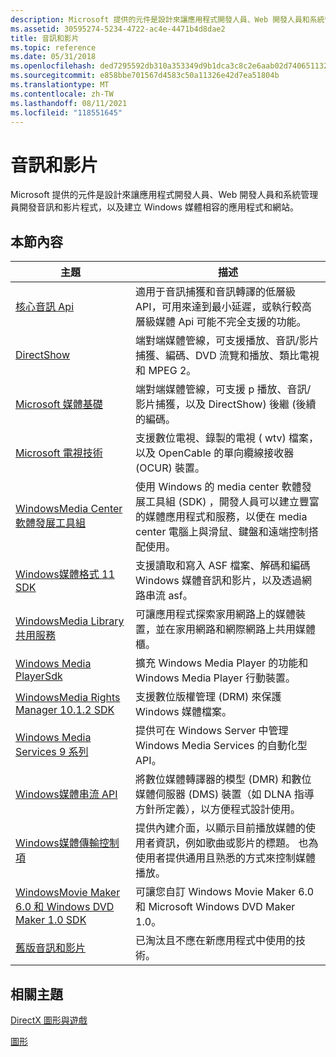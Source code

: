 ```yaml
---
description: Microsoft 提供的元件是設計來讓應用程式開發人員、Web 開發人員和系統管理員開發音訊和影片程式，以及建立 Windows 媒體相容的應用程式和網站。
ms.assetid: 30595274-5234-4722-ac4e-4471b4d8dae2
title: 音訊和影片
ms.topic: reference
ms.date: 05/31/2018
ms.openlocfilehash: ded7295592db310a353349d9b1dca3c8c2e6aab02d740651132996247fa9198e
ms.sourcegitcommit: e858bbe701567d4583c50a11326e42d7ea51804b
ms.translationtype: MT
ms.contentlocale: zh-TW
ms.lasthandoff: 08/11/2021
ms.locfileid: "118551645"
---
```

# <a name="audio-and-video"></a>音訊和影片

Microsoft 提供的元件是設計來讓應用程式開發人員、Web 開發人員和系統管理員開發音訊和影片程式，以及建立 Windows 媒體相容的應用程式和網站。

## <a name="in-this-section"></a>本節內容



| 主題                                                                                                              | 描述                                                                                                                                                                                                                        |
|--------------------------------------------------------------------------------------------------------------------|------------------------------------------------------------------------------------------------------------------------------------------------------------------------------------------------------------------------------------|
| [核心音訊 Api](./coreaudio/core-audio-apis-in-windows-vista.md)<br/>                                           | 適用于音訊捕獲和音訊轉譯的低層級 API，可用來達到最小延遲，或執行較高層級媒體 Api 可能不完全支援的功能。<br/>                           |
| [DirectShow](./directshow/directshow.md)<br/>                                                                          | 端對端媒體管線，可支援播放、音訊/影片捕獲、編碼、DVD 流覽和播放、類比電視和 MPEG 2。<br/>                                                                       |
| [Microsoft 媒體基礎](./medfound/microsoft-media-foundation-sdk.md)<br/>                                         | 端對端媒體管線，可支援 p 播放、音訊/影片捕獲，以及 DirectShow) 後繼 (後續的編碼。<br/>                                                                                                   |
| [Microsoft 電視技術](/previous-versions/windows/desktop/mstv/microsoft-tv-technologies-portal)<br/>                                      | 支援數位電視、錄製的電視 ( wtv) 檔案，以及 OpenCable 的單向纜線接收器 (OCUR) 裝置。<br/>                                                                                                      |
| [WindowsMedia Center 軟體發展工具組](/previous-versions/aa286546(v=msdn.10))<br/>                                          | 使用 Windows 的 media center 軟體發展工具組 (SDK) ，開發人員可以建立豐富的媒體應用程式和服務，以便在 media center 電腦上與滑鼠、鍵盤和遠端控制搭配使用。<br/>                        |
| [Windows媒體格式 11 SDK](./wmformat/windows-media-format-11-sdk.md)<br/>                                     | 支援讀取和寫入 ASF 檔案、解碼和編碼 Windows 媒體音訊和影片，以及透過網路串流 asf。<br/>                                                                                          |
| [WindowsMedia Library 共用服務](/previous-versions/windows/desktop/wmlss/windowsmedialibrarysharingservicesportal)<br/>                | 可讓應用程式探索家用網路上的媒體裝置，並在家用網路和網際網路上共用媒體櫃。<br/>                                                                                     |
| [Windows Media PlayerSdk](./wmp/windows-media-player-sdk.md)<br/>                                                | 擴充 Windows Media Player 的功能和 Windows Media Player 行動裝置。<br/>                                                                                                                                       |
| [WindowsMedia Rights Manager 10.1.2 SDK](/previous-versions//bb649422(v=vs.85))<br/> | 支援數位版權管理 (DRM) 來保護 Windows 媒體檔案。<br/>                                                                                                                                            |
| [Windows Media Services 9 系列](/previous-versions/windows/desktop/dd873819(v=vs.85))<br/>                                 | 提供可在 Windows Server 中管理 Windows Media Services 的自動化型 API。<br/>                                                                                                                                 |
| [Windows媒體串流 API](./mediastreaming/media-streaming-api-portal.md)<br/>                                | 將數位媒體轉譯器的模型 (DMR) 和數位媒體伺服器 (DMS) 裝置（如 DLNA 指導方針所定義），以方便程式設計使用。<br/>                                                                           |
| [Windows媒體傳輸控制項](/previous-versions/windows/desktop/mediatransport/media-transport-controls-portal)<br/>                      | 提供內建介面，以顯示目前播放媒體的使用者資訊，例如歌曲或影片的標題。 也為使用者提供通用且熟悉的方式來控制媒體播放。<br/> |
| [WindowsMovie Maker 6.0 和 Windows DVD Maker 1.0 SDK](/previous-versions/windows/desktop/wmmdvdm/windows-movie-maker-6-0-and-windows-dvd-maker-1-0-sdk)<br/>     | 可讓您自訂 Windows Movie Maker 6.0 和 Microsoft Windows DVD Maker 1.0。<br/>                                                                                                                                   |
| [舊版音訊和影片](/windows-hardware/drivers/audio/legacy-audio-interfaces)<br/>                                                    | 已淘汰且不應在新應用程式中使用的技術。<br/>                                                                                                                                              |



 

## <a name="related-topics"></a>相關主題

<dl> <dt>

[DirectX 圖形與遊戲](./directx.md)
</dt> <dt>

[圖形](./graphics-and-multimedia.md)
</dt> </dl>

 

